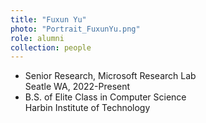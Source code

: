 ```yaml
---
title: "Fuxun Yu"
photo: "Portrait_FuxunYu.png"
role: alumni
collection: people
---
```

- Senior Research, Microsoft Research Lab  
  Seatle WA, 2022-Present
- B.S. of Elite Class in Computer Science  
  Harbin Institute of Technology
